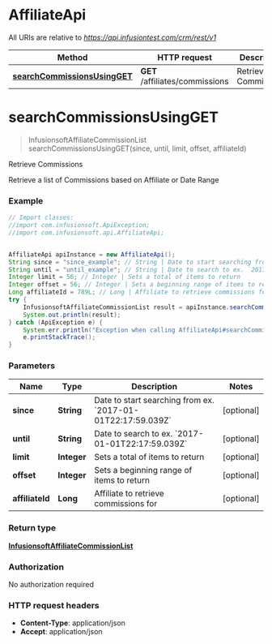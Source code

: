 # AffiliateApi

All URIs are relative to *https://api.infusiontest.com/crm/rest/v1*

Method | HTTP request | Description
------------- | ------------- | -------------
[**searchCommissionsUsingGET**](AffiliateApi.md#searchCommissionsUsingGET) | **GET** /affiliates/commissions | Retrieve Commissions


<a name="searchCommissionsUsingGET"></a>
# **searchCommissionsUsingGET**
> InfusionsoftAffiliateCommissionList searchCommissionsUsingGET(since, until, limit, offset, affiliateId)

Retrieve Commissions

Retrieve a list of Commissions based on Affiliate or Date Range

### Example
```java
// Import classes:
//import com.infusionsoft.ApiException;
//import com.infusionsoft.api.AffiliateApi;


AffiliateApi apiInstance = new AffiliateApi();
String since = "since_example"; // String | Date to start searching from ex. `2017-01-01T22:17:59.039Z`
String until = "until_example"; // String | Date to search to ex. `2017-01-01T22:17:59.039Z`
Integer limit = 56; // Integer | Sets a total of items to return
Integer offset = 56; // Integer | Sets a beginning range of items to return
Long affiliateId = 789L; // Long | Affiliate to retrieve commissions for
try {
    InfusionsoftAffiliateCommissionList result = apiInstance.searchCommissionsUsingGET(since, until, limit, offset, affiliateId);
    System.out.println(result);
} catch (ApiException e) {
    System.err.println("Exception when calling AffiliateApi#searchCommissionsUsingGET");
    e.printStackTrace();
}
```

### Parameters

Name | Type | Description  | Notes
------------- | ------------- | ------------- | -------------
 **since** | **String**| Date to start searching from ex. &#x60;2017-01-01T22:17:59.039Z&#x60; | [optional]
 **until** | **String**| Date to search to ex. &#x60;2017-01-01T22:17:59.039Z&#x60; | [optional]
 **limit** | **Integer**| Sets a total of items to return | [optional]
 **offset** | **Integer**| Sets a beginning range of items to return | [optional]
 **affiliateId** | **Long**| Affiliate to retrieve commissions for | [optional]

### Return type

[**InfusionsoftAffiliateCommissionList**](InfusionsoftAffiliateCommissionList.md)

### Authorization

No authorization required

### HTTP request headers

 - **Content-Type**: application/json
 - **Accept**: application/json

